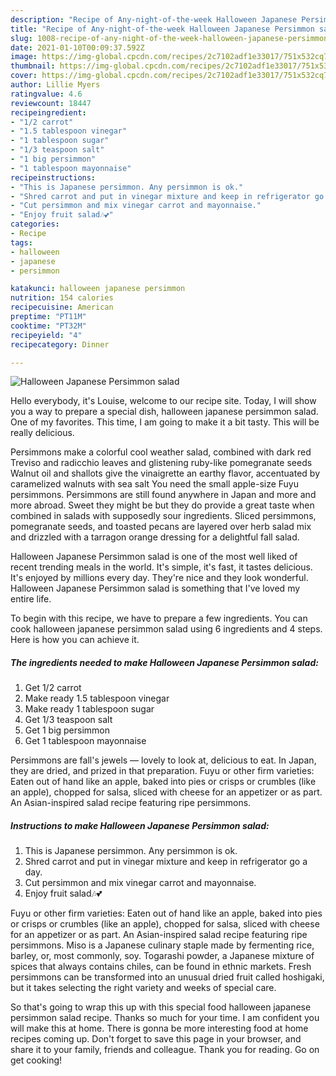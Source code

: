```yaml
---
description: "Recipe of Any-night-of-the-week Halloween Japanese Persimmon salad"
title: "Recipe of Any-night-of-the-week Halloween Japanese Persimmon salad"
slug: 1008-recipe-of-any-night-of-the-week-halloween-japanese-persimmon-salad
date: 2021-01-10T00:09:37.592Z
image: https://img-global.cpcdn.com/recipes/2c7102adf1e33017/751x532cq70/halloween-japanese-persimmon-salad-recipe-main-photo.jpg
thumbnail: https://img-global.cpcdn.com/recipes/2c7102adf1e33017/751x532cq70/halloween-japanese-persimmon-salad-recipe-main-photo.jpg
cover: https://img-global.cpcdn.com/recipes/2c7102adf1e33017/751x532cq70/halloween-japanese-persimmon-salad-recipe-main-photo.jpg
author: Lillie Myers
ratingvalue: 4.6
reviewcount: 18447
recipeingredient:
- "1/2 carrot"
- "1.5 tablespoon vinegar"
- "1 tablespoon sugar"
- "1/3 teaspoon salt"
- "1 big persimmon"
- "1 tablespoon mayonnaise"
recipeinstructions:
- "This is Japanese persimmon. Any persimmon is ok."
- "Shred carrot and put in vinegar mixture and keep in refrigerator go a day."
- "Cut persimmon and mix vinegar carrot and mayonnaise."
- "Enjoy fruit salad🎶💕"
categories:
- Recipe
tags:
- halloween
- japanese
- persimmon

katakunci: halloween japanese persimmon 
nutrition: 154 calories
recipecuisine: American
preptime: "PT11M"
cooktime: "PT32M"
recipeyield: "4"
recipecategory: Dinner

---
```



![Halloween Japanese Persimmon salad](https://img-global.cpcdn.com/recipes/2c7102adf1e33017/751x532cq70/halloween-japanese-persimmon-salad-recipe-main-photo.jpg)

Hello everybody, it's Louise, welcome to our recipe site. Today, I will show you a way to prepare a special dish, halloween japanese persimmon salad. One of my favorites. This time, I am going to make it a bit tasty. This will be really delicious.

Persimmons make a colorful cool weather salad, combined with dark red Treviso and radicchio leaves and glistening ruby-like pomegranate seeds Walnut oil and shallots give the vinaigrette an earthy flavor, accentuated by caramelized walnuts with sea salt You need the small apple-size Fuyu persimmons. Persimmons are still found anywhere in Japan and more and more abroad. Sweet they might be but they do provide a great taste when combined in salads with supposedly sour ingredients. Sliced persimmons, pomegranate seeds, and toasted pecans are layered over herb salad mix and drizzled with a tarragon orange dressing for a delightful fall salad.

Halloween Japanese Persimmon salad is one of the most well liked of recent trending meals in the world. It's simple, it's fast, it tastes delicious. It's enjoyed by millions every day. They're nice and they look wonderful. Halloween Japanese Persimmon salad is something that I've loved my entire life.


To begin with this recipe, we have to prepare a few ingredients. You can cook halloween japanese persimmon salad using 6 ingredients and 4 steps. Here is how you can achieve it.

<!--inarticleads1-->

##### The ingredients needed to make Halloween Japanese Persimmon salad:

1. Get 1/2 carrot
1. Make ready 1.5 tablespoon vinegar
1. Make ready 1 tablespoon sugar
1. Get 1/3 teaspoon salt
1. Get 1 big persimmon
1. Get 1 tablespoon mayonnaise


Persimmons are fall&#39;s jewels — lovely to look at, delicious to eat. In Japan, they are dried, and prized in that preparation. Fuyu or other firm varieties: Eaten out of hand like an apple, baked into pies or crisps or crumbles (like an apple), chopped for salsa, sliced with cheese for an appetizer or as part. An Asian-inspired salad recipe featuring ripe persimmons. 

<!--inarticleads2-->

##### Instructions to make Halloween Japanese Persimmon salad:

1. This is Japanese persimmon. Any persimmon is ok.
1. Shred carrot and put in vinegar mixture and keep in refrigerator go a day.
1. Cut persimmon and mix vinegar carrot and mayonnaise.
1. Enjoy fruit salad🎶💕


Fuyu or other firm varieties: Eaten out of hand like an apple, baked into pies or crisps or crumbles (like an apple), chopped for salsa, sliced with cheese for an appetizer or as part. An Asian-inspired salad recipe featuring ripe persimmons. Miso is a Japanese culinary staple made by fermenting rice, barley, or, most commonly, soy. Togarashi powder, a Japanese mixture of spices that always contains chiles, can be found in ethnic markets. Fresh persimmons can be transformed into an unusual dried fruit called hoshigaki, but it takes selecting the right variety and weeks of special care. 

So that's going to wrap this up with this special food halloween japanese persimmon salad recipe. Thanks so much for your time. I am confident you will make this at home. There is gonna be more interesting food at home recipes coming up. Don't forget to save this page in your browser, and share it to your family, friends and colleague. Thank you for reading. Go on get cooking!
